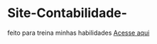# Site-Contabilidade-
feito para treina minhas habilidades
[Acesse aqui](https://site-contabilidade.vercel.app/)
